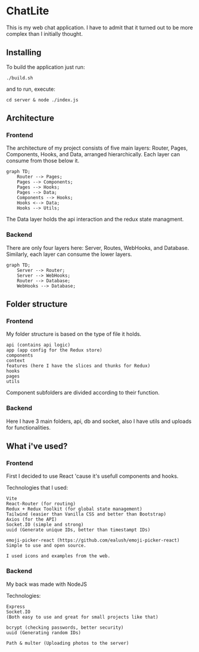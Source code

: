 # ChatLite 

This is my web chat application. I have to admit that it turned out to be more complex than I initially thought.

## Installing

To build the application just run:

    ./build.sh

and to run, execute: 

    cd server & node ./index.js


## Architecture

### Frontend
The architecture of my project consists of five main layers: Router, Pages, Components, Hooks, and Data, arranged hierarchically. Each layer can consume from those below it.

```mermaid
graph TD;
    Router --> Pages;
    Pages --> Components;
    Pages --> Hooks;
    Pages --> Data;
    Components --> Hooks;
    Hooks <--> Data;
    Hooks --> Utils;
```

The Data layer holds the api interaction and the redux state managment.

### Backend
There are only four layers here: Server, Routes, WebHooks, and Database. Similarly, each layer can consume the lower layers.

```mermaid
graph TD;
    Server --> Router;
    Server --> WebHooks;
    Router --> Database;
    WebHooks --> Database;
```

## Folder structure

### Frontend
My folder structure is based on the type of file it holds. 

    api (contains api logic)
    app (app config for the Redux store)
    components
    context 
    features (here I have the slices and thunks for Redux)
    hooks
    pages 
    utils

Component subfolders are divided according to their function.

### Backend
Here I have 3 main folders, api, db and socket, also I have utils and uploads for functionalities.

## What i've used?

### Frontend
First I decided to use React 'cause it's usefull components and hooks.

Technologies that I used: 

    Vite
    React-Router (for routing)
    Redux + Redux Toolkit (for global state management)
    Tailwind (easier than Vanilla CSS and better than Bootstrap)
    Axios (for the API)
    Socket.IO (simple and strong)
    uuid (Generate unique IDs, better than timestampt IDs)

    emoji-picker-react (https://github.com/ealush/emoji-picker-react) Simple to use and open source.

    I used icons and examples from the web.

### Backend 

My back was made with NodeJS

Technologies: 

    Express 
    Socket.IO
    (Both easy to use and great for small projects like that)

    bcrypt (checking passwords, better security)
    uuid (Generating random IDs)

    Path & multer (Uploading photos to the server)




